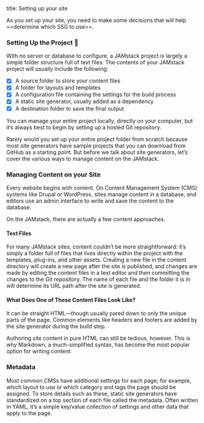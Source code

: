 <frontmatter>
  title: Setting up your site
</frontmatter>

<br>

As you set up your site, you need to make some decisions that will help ==determine which SSG to use==.

### Setting Up the Project :runner:

With no server or database to configure, a JAMstack project is largely a simple folder structure full of text files. The contents of your JAMstack project will usually include the following:

- [x] A source folder to store your content files
- [x] A folder for layouts and templates
- [x] A configuration file containing the settings for the build process
- [x] A static site generator, usually added as a dependency
- [x] A destination folder to save the final output

You can manage your entire project locally, directly on your computer, but it’s always best to begin by setting up a hosted Git repository. 

Rarely would you set up your entire project folder from scratch because most site generators have sample projects that you can download from GitHub as a starting point. But before we talk about site generators, let’s cover the various ways to manage content on the JAMstack.

### Managing Content on your Site

Every website begins with content. On Content Management System (CMS) systems like Drupal or WordPress, sites manage content in a database, and editors use an admin interface to write and save the content to the database.

On the JAMstack, there are actually a few content approaches.

#### Text Files

For many JAMstack sites, content couldn’t be more straightforward: it’s simply a folder full of files that lives directly within the project with the templates, plug-ins, and other assets. Creating a new file in the content directory will create a new page after the site is published, and changes are made by editing the content files in a text editor and then committing the changes to the Git repository. The name of each file and the folder it is in will determine its URL path after the site is generated.

#### What Does One of These Content Files Look Like?

It can be straight HTML—though usually pared down to only the unique parts of the page. Common elements like headers and footers are added by the site generator during the build step.

Authoring site content in pure HTML can still be tedious, however. This is why Markdown, a much-simplified syntax, has become the most popular option for writing content.

### Metadata

Most common CMSs have additional settings for each page; for example, which layout to use or which category and tags the page should be assigned. To store details such as these, static site generators have standardized on a top section of each file called the metadata. Often written in YAML, it’s a simple key/value collection of settings and other data that apply to the page.
